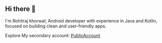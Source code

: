 ## Hi there 👋
I'm Rohitraj khorwal;
Android developer with experience in Java and Kotlin, focused on building clean and user-friendly apps.

Explore My secondary account: [PublicAccount](https://github.com/AndroidWithRossyn)
